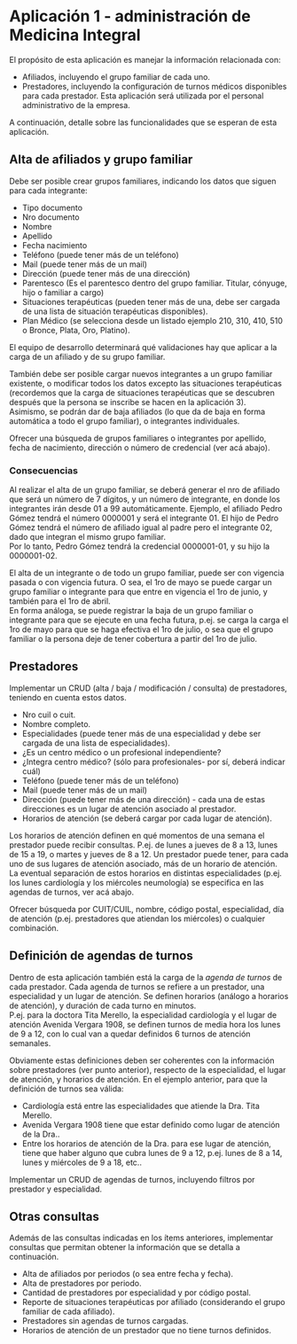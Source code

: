 # Aplicación 1 - administración de Medicina Integral
El propósito de esta aplicación es manejar la información relacionada con:
- Afiliados, incluyendo el grupo familiar de cada uno.
- Prestadores, incluyendo la configuración de turnos médicos disponibles para cada prestador. 
Esta aplicación será utilizada por el personal administrativo de la empresa.

A continuación, detalle sobre las funcionalidades que se esperan de esta aplicación.

## Alta de afiliados y grupo familiar
Debe ser posible crear grupos familiares, indicando los datos que siguen para cada integrante:
- Tipo documento
- Nro documento
- Nombre
- Apellido
- Fecha nacimiento
- Teléfono (puede tener más de un teléfono)
- Mail (puede tener más de un mail)
- Dirección (puede tener más de una dirección)
- Parentesco (Es el parentesco dentro del grupo familiar. Titular, cónyuge, hijo o familiar a cargo)
- Situaciones terapéuticas (pueden tener más de una, debe ser cargada de una lista de situación terapéuticas disponibles).
- Plan Médico (se selecciona desde un listado ejemplo 210, 310, 410, 510 o Bronce, Plata, Oro, Platino).

El equipo de desarrollo determinará qué validaciones hay que aplicar a la carga de un afiliado y de su grupo familiar.

También debe ser posible cargar nuevos integrantes a un grupo familiar existente, o modificar todos los datos excepto las situaciones terapéuticas (recordemos que la carga de situaciones terapéuticas que se descubren después que la persona se inscribe se hacen en la aplicación 3).  
Asimismo, se podrán dar de baja afiliados (lo que da de baja en forma automática a todo el grupo familiar), o integrantes individuales. 

Ofrecer una búsqueda de grupos familiares o integrantes por apellido, fecha de nacimiento, dirección o número de credencial (ver acá abajo).

### Consecuencias
Al realizar el alta de un grupo familiar, se deberá generar el nro de afiliado que será un número de 7 dígitos, y un número de integrante, en donde los integrantes irán desde 01 a 99 automáticamente. Ejemplo, el afiliado Pedro Gómez tendrá el número 0000001 y será el integrante 01. El hijo de Pedro Gómez tendrá el número de afiliado igual al padre pero el integrante 02, dado que integran el mismo grupo familiar.   
Por lo tanto, Pedro Gómez tendrá la credencial 0000001-01, y su hijo la 0000001-02.

El alta de un integrante o de todo un grupo familiar, puede ser con vigencia pasada o con vigencia futura. O sea, el 1ro de mayo se puede cargar un grupo familiar o integrante para que entre en vigencia el 1ro de junio, y también para el 1ro de abril.  
En forma análoga, se puede registrar la baja de un grupo familiar o integrante para que se ejecute en una fecha futura, p.ej. se carga la carga el 1ro de mayo para que se haga efectiva el 1ro de julio, o sea que el grupo familiar o la persona deje de tener cobertura a partir del 1ro de julio.

## Prestadores
Implementar un CRUD (alta / baja / modificación / consulta) de prestadores, teniendo en cuenta estos datos.
- Nro cuil o cuit.
- Nombre completo.
- Especialidades (puede tener más de una especialidad y debe ser cargada de una lista de especialidades).
- ¿Es un centro médico o un profesional independiente?
- ¿Integra centro médico? (sólo para profesionales- por sí, deberá indicar cuál)
- Teléfono (puede tener más de un teléfono)
- Mail (puede tener más de un mail)
- Dirección (puede tener más de una dirección) - cada una de estas direcciones es un lugar de atención asociado al prestador.
- Horarios de atención (se deberá cargar por cada lugar de atención).

Los horarios de atención definen en qué momentos de una semana el prestador puede recibir consultas. P.ej. de lunes a jueves de 8 a 13, lunes de 15 a 19, o martes y jueves de 8 a 12. Un prestador puede tener, para cada uno de sus lugares de atención asociado, más de un horario de atención.  
La eventual separación de estos horarios en distintas especialidades (p.ej. los lunes cardiología y los miércoles neumología) se especifica en las agendas de turnos, ver acá abajo. 

Ofrecer búsqueda por CUIT/CUIL, nombre, código postal, especialidad, día de atención (p.ej. prestadores que atiendan los miércoles) o cualquier combinación.

## Definición de agendas de turnos
Dentro de esta aplicación también está la carga de la _agenda de turnos_ de cada prestador. Cada agenda de turnos se refiere a un prestador, una especialidad y un lugar de atención. Se definen horarios (análogo a horarios de atención), y duración de cada turno en minutos.  
P.ej. para la doctora Tita Merello, la especialidad cardiología y el lugar de atención Avenida Vergara 1908, se definen turnos de media hora los lunes de 9 a 12, con lo cual van a quedar definidos 6 turnos de atención semanales.

Obviamente estas definiciones deben ser coherentes con la información sobre prestadores (ver punto anterior), respecto de la especialidad, el lugar de atención, y horarios de atención. En el ejemplo anterior, para que la definición de turnos sea válida:
- Cardiología está entre las especialidades que atiende la Dra. Tita Merello. 
- Avenida Vergara 1908 tiene que estar definido como lugar de atención de la Dra..
- Entre los horarios de atención de la Dra. para ese lugar de atención, tiene que haber alguno que cubra lunes de 9 a 12, p.ej. lunes de 8 a 14, lunes y miércoles de 9 a 18, etc..

Implementar un CRUD de agendas de turnos, incluyendo filtros por prestador y especialidad.

## Otras consultas
Además de las consultas indicadas en los ítems anteriores, implementar consultas que permitan obtener la información que se detalla a continuación.
- Alta de afiliados por periodos (o sea entre fecha y fecha).
- Alta de prestadores por periodo.
- Cantidad de prestadores por especialidad y por código postal.
- Reporte de situaciones terapéuticas por afiliado (considerando el grupo familiar de cada afiliado).
- Prestadores sin agendas de turnos cargadas.
- Horarios de atención de un prestador que no tiene turnos definidos.

